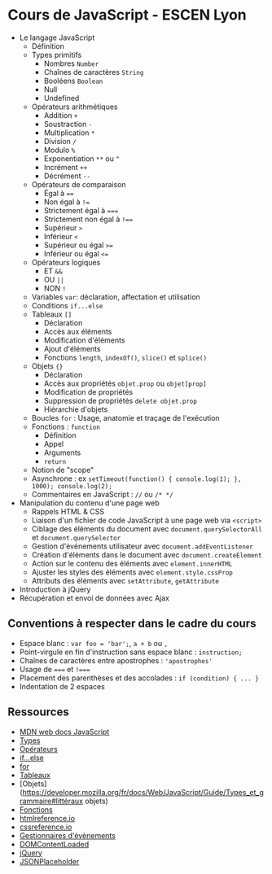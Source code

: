 # Cours de JavaScript - ESCEN Lyon

- Le langage JavaScript
  - Définition
  - Types primitifs
    - Nombres `Number`
    - Chaînes de caractères `String`
    - Booléens `Boolean`
    - Null
    - Undefined
  - Opérateurs arithmétiques
    - Addition `+`
    - Soustraction `-`
    - Multiplication `*`
    - Division `/`
    - Modulo `%`
    - Exponentiation `**` ou `^`
    - Incrément `++`
    - Décrément `--`
  - Opérateurs de comparaison
    - Égal à `==`
    - Non égal à `!=`
    - Strictement égal à `===`
    - Strictement non égal à `!==`
    - Supérieur `>`
    - Inférieur `<`
    - Supérieur ou égal `>=`
    - Inférieur ou égal `<=`
  - Opérateurs logiques
    - ET `&&`
    - OU `||`
    - NON `!`
  - Variables `var`: déclaration, affectation et utilisation
  - Conditions `if...else`
  - Tableaux `[]`
    - Déclaration
    - Accès aux éléments
    - Modification d'éléments
    - Ajout d'éléments
    - Fonctions `length`, `indexOf()`, `slice()` et `splice()`
  - Objets `{}`
    - Déclaration
    - Accès aux propriétés `objet.prop` ou `objet[prop]`
    - Modification de propriétés
    - Suppression de propriétés `delete objet.prop`
    - Hiérarchie d'objets
  - Boucles `for` : Usage, anatomie et traçage de l'exécution
  - Fonctions : `function`
    - Définition
    - Appel
    - Arguments
    - `return`
  - Notion de "scope"
  - Asynchrone : ex `setTimeout(function() { console.log(1); }, 1000); console.log(2);`
  - Commentaires en JavaScript : `//` ou `/* */`
- Manipulation du contenu d'une page web
  - Rappels HTML & CSS
  - Liaison d'un fichier de code JavaScript à une page web via `<script>`
  - Ciblage des éléments du document avec `document.querySelectorAll` et `document.querySelector`
  - Gestion d'événements utilisateur avec `document.addEventListener`
  - Création d'éléments dans le document avec `document.createElement`
  - Action sur le contenu des éléments avec `element.innerHTML`
  - Ajuster les styles des éléments avec `element.style.cssProp`
  - Attributs des éléments avec `setAttribute`, `getAttribute`
- Introduction à jQuery
- Récupération et envoi de données avec Ajax

Conventions à respecter dans le cadre du cours
---

- Espace blanc : `var foo = 'bar';`, `a + b` ou `, `
- Point-virgule en fin d'instruction sans espace blanc : `instruction;`
- Chaînes de caractères entre apostrophes : `'apostrophes'`
- Usage de `===` et `!===`
- Placement des parenthèses et des accolades : `if (condition) { ... }`
- Indentation de 2 espaces

Ressources
----------

- [MDN web docs JavaScript](https://developer.mozilla.org/fr/docs/Web/JavaScript)
- [Types](https://developer.mozilla.org/fr/docs/Web/JavaScript/Structures_de_donn%C3%A9es)
- [Opérateurs](https://developer.mozilla.org/fr/docs/Web/JavaScript/Reference/Op%C3%A9rateurs)
- [if...else](https://developer.mozilla.org/fr/docs/Web/JavaScript/Reference/Instructions/if...else)
- [for](https://developer.mozilla.org/fr/docs/Web/JavaScript/Reference/Instructions/for)
- [Tableaux](https://developer.mozilla.org/fr/docs/Web/JavaScript/Reference/Objets_globaux/Array)
- [Objets](https://developer.mozilla.org/fr/docs/Web/JavaScript/Guide/Types_et_grammaire#littéraux objets)
- [Fonctions](https://developer.mozilla.org/fr/docs/Web/JavaScript/Reference/Fonctions)
- [htmlreference.io](http://htmlreference.io/)
- [cssreference.io](http://cssreference.io/)
- [Gestionnaires d'évènements](https://developer.mozilla.org/fr/docs/Web/API/EventTarget/addEventListener)
- [DOMContentLoaded](https://developer.mozilla.org/fr/docs/Web/Events/DOMContentLoaded)
- [jQuery](https://jquery.com/)
- [JSONPlaceholder](https://jsonplaceholder.typicode.com/)

